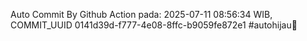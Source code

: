 Auto Commit By Github Action pada: 2025-07-11 08:56:34 WIB, COMMIT_UUID 0141d39d-f777-4e08-8ffc-b9059fe872e1 #autohijau🗿
